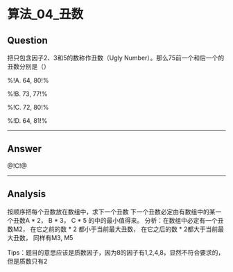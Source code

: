 # 算法_04_丑数


## Question
把只包含因子2、3和5的数称作丑数（Ugly Number）。那么75前一个和后一个的丑数分别是（）

%!A. 64, 80!%

%!B. 73, 77!%

%!C. 72, 80!%

%!D. 64, 81!%

----

## Answer
@!C!@

----

## Analysis

按顺序把每个丑数放在数组中，求下一个丑数
下一个丑数必定由有数组中的某一个丑数A * 2， B * 3， C * 5 的中的最小值得来。
分析：在数组中必定有一个丑数M2， 在它之前的数 * 2 都小于当前最大丑数， 在它之后的数 * 2都大于当前最大丑数，
同样有M3, M5

Tips：题目的意思应该是质数因子，因为8的因子有1,2,4,8，显然不符合要求的，但是质数只有2
